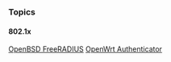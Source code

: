 ### Topics

#### 802.1x
[OpenBSD FreeRADIUS](./topics/freeradius/)
[OpenWrt Authenticator](./topics/openwrt/)
